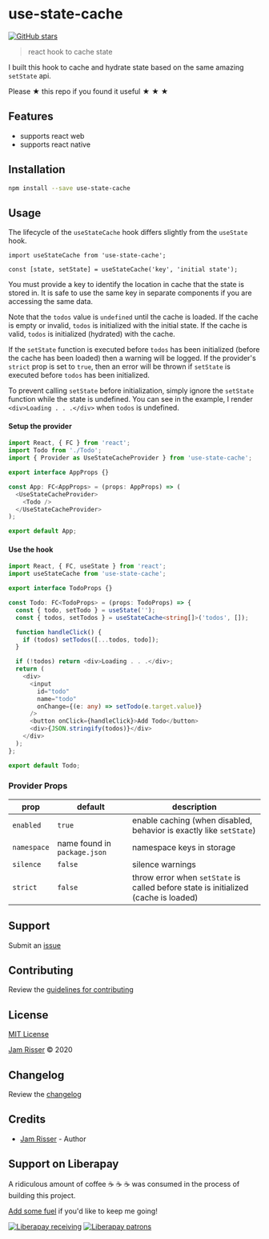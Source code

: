 # use-state-cache

[![GitHub stars](https://img.shields.io/github/stars/codejamninja/use-state-cache.svg?style=social&label=Stars)](https://github.com/codejamninja/use-state-cache)

> react hook to cache state

I built this hook to cache and hydrate state based on the same amazing `setState` api.

Please ★ this repo if you found it useful ★ ★ ★

## Features

- supports react web
- supports react native

## Installation

```sh
npm install --save use-state-cache
```

## Usage

The lifecycle of the `useStateCache` hook differs slightly from the `useState` hook.

```
import useStateCache from 'use-state-cache';

const [state, setState] = useStateCache('key', 'initial state');
```

You must provide a key to identify the location in cache that the state is stored in. It is safe
to use the same key in separate components if you are accessing the same data.

Note that the `todos` value is `undefined` until the cache is loaded. If the cache
is empty or invalid, `todos` is initialized with the initial state. If the cache is valid, `todos`
is initialized (hydrated) with the cache.

If the `setState` function is executed before `todos` has been initialized (before the cache has been
loaded) then a warning will be logged. If the provider's `strict` prop is set to `true`, then an error
will be thrown if `setState` is executed before `todos` has been initialized.

To prevent calling `setState` before initialization, simply ignore the `setState` function while the
state is undefined. You can see in the example, I render `<div>Loading . . .</div>` when `todos` is
undefined.

#### Setup the provider

```ts
import React, { FC } from 'react';
import Todo from './Todo';
import { Provider as UseStateCacheProvider } from 'use-state-cache';

export interface AppProps {}

const App: FC<AppProps> = (props: AppProps) => (
  <UseStateCacheProvider>
    <Todo />
  </UseStateCacheProvider>
);

export default App;
```

#### Use the hook

```ts
import React, { FC, useState } from 'react';
import useStateCache from 'use-state-cache';

export interface TodoProps {}

const Todo: FC<TodoProps> = (props: TodoProps) => {
  const { todo, setTodo } = useState('');
  const { todos, setTodos } = useStateCache<string[]>('todos', []);

  function handleClick() {
    if (todos) setTodos([...todos, todo]);
  }

  if (!todos) return <div>Loading . . .</div>;
  return (
    <div>
      <input
        id="todo"
        name="todo"
        onChange={(e: any) => setTodo(e.target.value)}
      />
      <button onClick={handleClick}>Add Todo</button>
      <div>{JSON.stringify(todos)}</div>
    </div>
  );
};

export default Todo;
```

### Provider Props

| prop        | default                      | description                                                                         |
| ----------- | ---------------------------- | ----------------------------------------------------------------------------------- |
| `enabled`   | `true`                       | enable caching (when disabled, behavior is exactly like `setState`)                 |
| `namespace` | name found in `package.json` | namespace keys in storage                                                           |
| `silence`   | `false`                      | silence warnings                                                                    |
| `strict`    | `false`                      | throw error when `setState` is called before state is initialized (cache is loaded) |

## Support

Submit an [issue](https://github.com/codejamninja/use-state-cache/issues/new)

## Contributing

Review the [guidelines for contributing](https://github.com/codejamninja/use-state-cache/blob/master/CONTRIBUTING.md)

## License

[MIT License](https://github.com/codejamninja/use-state-cache/blob/master/LICENSE)

[Jam Risser](https://codejam.ninja) © 2020

## Changelog

Review the [changelog](https://github.com/codejamninja/use-state-cache/blob/master/CHANGELOG.md)

## Credits

- [Jam Risser](https://codejam.ninja) - Author

## Support on Liberapay

A ridiculous amount of coffee ☕ ☕ ☕ was consumed in the process of building this project.

[Add some fuel](https://liberapay.com/codejamninja/donate) if you'd like to keep me going!

[![Liberapay receiving](https://img.shields.io/liberapay/receives/codejamninja.svg?style=flat-square)](https://liberapay.com/codejamninja/donate)
[![Liberapay patrons](https://img.shields.io/liberapay/patrons/codejamninja.svg?style=flat-square)](https://liberapay.com/codejamninja/donate)
